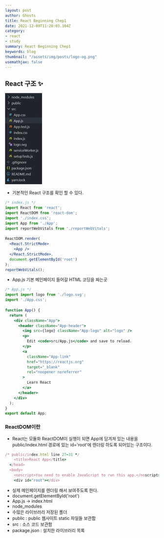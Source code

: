 ```yaml
---
layout: post
author: Ghosts
title: React Beginning Chep1
date: 2021-12-09T11:28:03.104Z
category:
- react
- study
summary: React Beginning Chep1
keywords: blog
thumbnail: "/assets/img/posts/logo-og.png"
usemathjax: false
---
```


## React 구조   ✨
  ![react](/assets/img/posts/folder.png)
  - 기본적인 React 구조를 확인 할 수 있다. 
```jsx
/* index.js */
import React from 'react';
import ReactDOM from 'react-dom';
import './index.css';
import App from './App';
import reportWebVitals from './reportWebVitals';

ReactDOM.render(
  <React.StrictMode>
    <App />
  </React.StrictMode>,
  document.getElementById('root')
);
reportWebVitals();
```
- App.js 기본 메인페이지 들어갈 HTML 코딩을 짜는곳 
```jsx
/* App.js */
import import logo from './logo.svg';
import './App.css';

function App() {
  return (
    <div className="App">
      <header className="App-header">
        <img src={logo} className="App-logo" alt="logo" />
        <p>
          Edit <code>src/App.js</code> and save to reload.
        </p>
        <a
          className="App-link"
          href="https://reactjs.org"
          target="_blank"
          rel="noopener noreferrer"
        >
          Learn React
        </a>
      </header>
    </div>
  );
}
export default App;
```

### ReactDOM이란 
- React는 모듈화 ReactDOM이 실행이 되면 App에 담겨져 있는 내용을 public/index.html 경로에 있는 id='root'에 렌더링 하도록 되어있는 구조이다. 

~~~ruby
/* public/index.html line 27~31 */
    <title>React App</title>
  </head>
  <body>
    <noscript>You need to enable JavaScript to run this app.</noscript>
    <div id="root"></div>
~~~

- 실제 메인페이지를 렌더링 해서 보여주도록 한다. 
- document.getElementById('root')
- App.js -> index.html 
- node_modules 
- 수많은 라이브러리 저장된 폴더 
- public : public 웹사이트 static 파일들 보관함  
- src : 소스 코드 보관함
- package.json : 설치한 라이브러리 목록